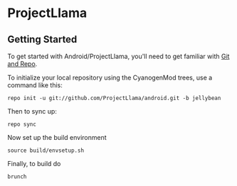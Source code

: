 ProjectLlama
===========

Getting Started
---------------

To get started with Android/ProjectLlama, you'll need to get
familiar with [Git and Repo](http://source.android.com/download/using-repo).

To initialize your local repository using the CyanogenMod trees, use a command like this:

    repo init -u git://github.com/ProjectLlama/android.git -b jellybean

Then to sync up:

    repo sync

Now set up the build environment

    source build/envsetup.sh

Finally, to build do

    brunch